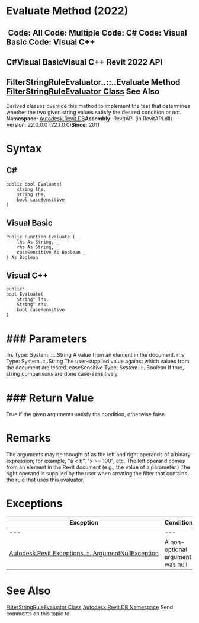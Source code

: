 # Evaluate Method (2022)

﻿
 Code: All Code: Multiple Code: C# Code: Visual Basic Code: Visual C++   
---  
C#Visual BasicVisual C++
Revit 2022 API  
---  
FilterStringRuleEvaluator..::..Evaluate Method   
[FilterStringRuleEvaluator Class](ba8dad25-3f85-1fbb-a164-323c3750018c.md "FilterStringRuleEvaluator Class") See Also  
---  
Derived classes override this method to implement the test that determines whether the two given string values satisfy the desired condition or not. 
**Namespace:** [Autodesk.Revit.DB](87546ba7-461b-c646-cbb1-2cb8f5bff8b2.md "Autodesk.Revit.DB Namespace")**Assembly:** RevitAPI (in RevitAPI.dll) Version: 22.0.0.0 (22.1.0.0)**Since:** 2011 
# Syntax
C#  
---  
```text
public bool Evaluate(
	string lhs,
	string rhs,
	bool caseSensitive
)
```
  
Visual Basic  
---  
```text
Public Function Evaluate ( _
	lhs As String, _
	rhs As String, _
	caseSensitive As Boolean _
) As Boolean
```
  
Visual C++  
---  
```text
public:
bool Evaluate(
	String^ lhs, 
	String^ rhs, 
	bool caseSensitive
)
```
  
# ### Parameters
lhs
    Type: System..::..String A value from an element in the document. 
rhs
    Type: System..::..String The user-supplied value against which values from the document are tested. 
caseSensitive
    Type: System..::..Boolean If true, string comparisons are done case-sensitively. 
# ### Return Value
True if the given arguments satisfy the condition, otherwise false. 
# Remarks
The arguments may be thought of as the left and right operands of a binary expression; for example, "a < b", "x >= 100", etc. The left operand comes from an element in the Revit document (e.g., the value of a parameter.) The right operand is supplied by the user when creating the filter that contains the rule that uses this evaluator. 
# Exceptions
| Exception | Condition |
| --- | --- |
| --- | --- |
| [Autodesk.Revit.Exceptions..::..ArgumentNullException](631e1424-60f4-929b-4e52-dda9dcd26316.md "ArgumentNullException Class") | A non-optional argument was null |

# See Also
[FilterStringRuleEvaluator Class](ba8dad25-3f85-1fbb-a164-323c3750018c.md "FilterStringRuleEvaluator Class")
[Autodesk.Revit.DB Namespace](87546ba7-461b-c646-cbb1-2cb8f5bff8b2.md "Autodesk.Revit.DB Namespace")
Send comments on this topic to 
